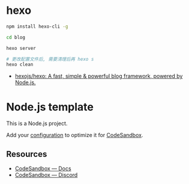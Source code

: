 # hexo

```bash
npm install hexo-cli -g

cd blog

hexo server

# 更改配置文件后, 需要清理后再 hexo s
hexo clean
```

- [hexojs/hexo: A fast, simple & powerful blog framework, powered by Node.js.](https://github.com/hexojs/hexo)

# Node.js template

This is a Node.js project.

Add your [configuration](https://codesandbox.io/docs/projects/learn/setting-up/tasks) to optimize it for [CodeSandbox](https://codesandbox.io/p/dashboard).

## Resources

- [CodeSandbox — Docs](https://codesandbox.io/docs/learn)
- [CodeSandbox — Discord](https://discord.gg/Ggarp3pX5H)
